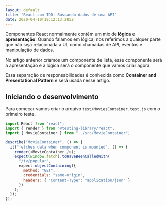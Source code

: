 ```yaml
---
layout: default
title: "React com TDD: Buscando dados de uma API"
date: 2020-04-10T19:12:13.285Z
---
```

Componentes React normalmente contém um mix de **lógica** e **apresentação**. Quando falamos em lógica, nos referimos a qualquer parte que não seja relacionada a UI, como chamadas de API, eventos e manipulação de dados.

No artigo anterior criamos um componente de lista, esse componente será a apresentação e a lógica será o componente que vamos criar agora.

Essa separação de responsabilidades é conhecida como **Container and Presentational Pattern** e será usada nesse artigo.

## Iniciando o desenvolvimento

Para começar vamos criar o arquivo `test/MoviesContainer.test.js` com o primeiro teste.

```javascript
import React from "react";
import { render } from "@testing-library/react";
import { MovieContainer } from "../src/MovieContainer";

describe("MovieContainer", () => {
  it("fetches data when component is mounted", () => {
    render(<MovieContainer />);
    expect(window.fetch).toHaveBeenCalledWith(
      "/tv/popular",
      expect.objectContaining({
        method: "GET",
        credentials: "same-origin",
        headers: { "Content-Type": "application/json" }
      })
    );
  });
});
```
